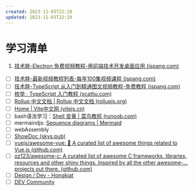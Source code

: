 ```yaml
---
created: 2023-11-03T22:29
updated: 2023-11-03T22:29
---
```

# 学习清单
1. [技术胖-Electron 免费视频教程-用前端技术开发桌面应用 (jspang.com)](https://jspang.com/article/62)
* [ ] [技术胖-最新视频教程列表-每年100集视频课程 (jspang.com)](https://jspang.com/articlelist)
* [ ] [技术胖-TypeScript 从入门到精通图文视频教程-免费教程 (jspang.com)](https://jspang.com/article/63)
* [ ] [枚举 · TypeScript 入门教程 (xcatliu.com)](https://ts.xcatliu.com/advanced/enum.html)
* [ ] [Rollup 中文文档 | Rollup 中文文档 (rollupjs.org)](https://cn.rollupjs.org/)
* [ ] [Home | Vite中文网 (vitejs.cn)](https://vitejs.cn/)
* [ ] bash语法学习：[Shell 变量 | 菜鸟教程 (runoob.com)](https://www.runoob.com/linux/linux-shell-variable.html)
* [ ] mermaindjs: [Sequence diagrams | Mermaid](https://mermaid.js.org/syntax/sequenceDiagram.html)
* [ ] webAssembly
* [ ] [ShowDoc (skys.pub)](http://web.skys.pub/web/#/p/0210605de4b067ef04731face41d465f)
* [ ] [vuejs/awesome-vue: 🎉 A curated list of awesome things related to Vue.js (github.com)](https://github.com/vuejs/awesome-vue)
* [ ] [oz123/awesome-c: A curated list of awesome C frameworks, libraries, resources and other shiny things. Inspired by all the other awesome-... projects out there. (github.com)](https://github.com/oz123/awesome-c)
* [ ] [Design / Dev - Hongkiat](https://www.hongkiat.com/blog/design-dev/)
* [ ] [DEV Community](https://dev.to/)